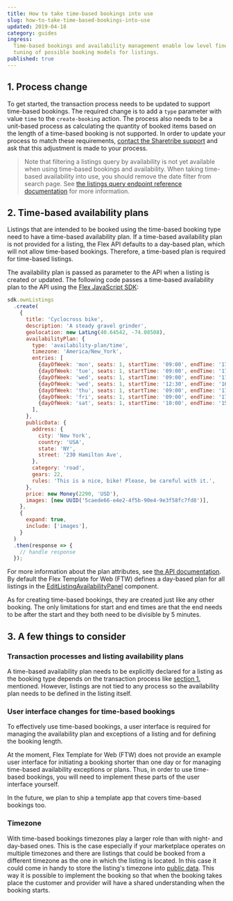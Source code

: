 ```yaml
---
title: How to take time-based bookings into use
slug: how-to-take-time-based-bookings-into-use
updated: 2019-04-18
category: guides
ingress:
  Time-based bookings and availability management enable low level fine
  tuning of possible booking models for listings.
published: true
---
```


## 1. Process change

To get started, the transaction process needs to be updated to support
time-based bookings. The required change is to add a `type` parameter
with value `time` to the `create-booking` action. The process also needs
to be a unit-based process as calculating the quantity of booked items
based on the length of a time-based booking is not supported. In order
to update your process to match these requirements,
[contact the Sharetribe support](mailto:flex-support@sharetribe.com) and
ask that this adjustment is made to your process.

> Note that filtering a listings query by availability is not yet
> available when using time-based bookings and availability. When taking
> time-based availability into use, you should remove the date filter
> from search page. See
> [the listings query endpoint reference documentation](https://www.sharetribe.com/api-reference/#query-listings)
> for more information.

## 2. Time-based availability plans

Listings that are intended to be booked using the time-based booking
type need to have a time-based availability plan. If a time-based
availability plan is not provided for a listing, the Flex API defaults
to a day-based plan, which will not allow time-based
bookings. Therefore, a time-based plan is required for time-based
listings.


The availability plan is passed as parameter to the API when a listing
is created or updated. The following code passes a time-based
availability plan to the API using the
[Flex JavaScript SDK](https://github.com/sharetribe/flex-sdk-js):

<!-- prettier-ignore -->
```js
sdk.ownListings
  .create(
    {
      title: 'Cyclocross bike',
      description: 'A steady gravel grinder',
      geolocation: new LatLng(40.64542, -74.08508),
      availabilityPlan: {
        type: 'availability-plan/time',
        timezone: 'America/New_York',
        entries: [
          {dayOfWeek: 'mon', seats: 1, startTime: '09:00', endTime: '17:00'},
          {dayOfWeek: 'tue', seats: 1, startTime: '09:00', endTime: '17:00'},
          {dayOfWeek: 'wed', seats: 1, startTime: '09:00', endTime: '11:00'},
          {dayOfWeek: 'wed', seats: 1, startTime: '12:30', endTime: '16:30'},
          {dayOfWeek: 'thu', seats: 1, startTime: '09:00', endTime: '17:00'},
          {dayOfWeek: 'fri', seats: 1, startTime: '09:00', endTime: '17:00'},
          {dayOfWeek: 'sat', seats: 1, startTime: '10:00', endTime: '15:00'},
        ],
      },
      publicData: {
        address: {
          city: 'New York',
          country: 'USA',
          state: 'NY',
          street: '230 Hamilton Ave',
        },
        category: 'road',
        gears: 22,
        rules: 'This is a nice, bike! Please, be careful with it.',
      },
      price: new Money(2290, 'USD'),
      images: [new UUID('5caede66-e4e2-4f5b-90e4-9e3f58fc7fd8')],
    },
    {
      expand: true,
      include: ['images'],
    }
  )
  .then(response => {
    // handle response
  });
```

For more information about the plan attributes, see
[the API documentation](https://www.sharetribe.com/api-reference/#ownlisting-availability-plan).
By default the Flex Template for Web (FTW) defines a day-based plan for
all listings in the
[EditListingAvailabilityPanel](https://github.com/sharetribe/flex-template-web/blob/master/src/components/EditListingAvailabilityPanel/EditListingAvailabilityPanel.js)
component.

As for creating time-based bookings, they are created just like any
other booking. The only limitations for start and end times are that the
end needs to be after the start and they both need to be divisible by 5
minutes.

## 3. A few things to consider

### Transaction processes and listing availability plans

A time-based availability plan needs to be explicitly declared for a
listing as the booking type depends on the transaction process like
[section 1.](#1-process-change) mentioned. However, listings are not
tied to any process so the availability plan needs to be defined in the
listing itself.

### User interface changes for time-based bookings

To effectively use time-based bookings, a user interface is required for
managing the availability plan and exceptions of a listing and for
defining the booking length.

At the moment, Flex Template for Web (FTW) does not provide an example
user interface for initiating a booking shorter than one day or for
managing time-based availability exceptions or plans. Thus, in order to
use time-based bookings, you will need to implement these parts of the
user interface yourself.

In the future, we plan to ship a template app that covers time-based
bookings too.

### Timezone

With time-based bookings timezones play a larger role than with night-
and day-based ones. This is the case especially if your marketplace
operates on multiple timezones and there are listings that could be
booked from a different timezone as the one in which the listing is
located. In this case it could come in handy to store the listing's
timezone into [public data](/references/extended-data/). This way it is
possible to implement the booking so that when the booking takes place
the customer and provider will have a shared understanding when the
booking starts.

